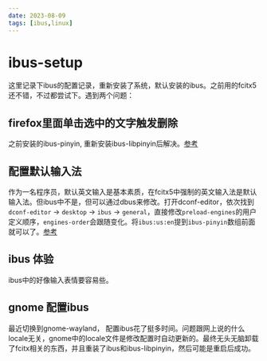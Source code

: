 ```yaml
---
date: 2023-08-09
tags: [ibus,linux]
---
```


# ibus-setup
这里记录下ibus的配置记录，重新安装了系统，默认安装的ibus。之前用的fcitx5还不错，不过都尝试下。遇到两个问题：

## firefox里面单击选中的文字触发删除
之前安装的ibus-pinyin, 重新安装ibus-libpinyin后解决。[参考](https://askubuntu.com/questions/620454/when-chinese-ibus-input-is-on-selecting-text-on-firefox-textareas-makes-the-tex)

## 配置默认输入法
作为一名程序员，默认英文输入是基本素质，在fcitx5中强制的英文输入法是默认输入法。但ibus中不是，但可以通过dbus来修改。打开dconf-editor，依次找到`dconf-editor` -> `desktop` -> `ibus` -> `general`，直接修改`preload-engines`的用户定义顺序，`engines-order`会跟随变化。将`ibus:us:en`提到`ibus-pinyin`数组前面就可以了。[参考](https://bbs.archlinux.org/viewtopic.php?id=174235)


## ibus 体验
ibus中的好像输入表情要容易些。

## gnome 配置ibus
最近切换到gnome-wayland， 配置ibus花了挺多时间。问题跟网上说的什么locale无关，gnome中的locale文件是修改配置时自动更新的。最终无头无脑卸载了fcitx相关的东西，并且重装了ibus和ibus-libpinyin，然后可能是重启后成功。